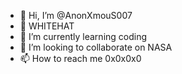 - 👋 Hi, I’m @AnonXmouS007
- 👀 WHITEHAT
- 🌱 I’m currently learning coding
- 💞️ I’m looking to collaborate on NASA
- 📫 How to reach me 0x0x0x0

<!---
AnonXmouS007/AnonXmouS007 is a ✨ special ✨ repository because its `README.md` (this file) appears on your GitHub profile.
You can click the Preview link to take a look at your changes.
--->
